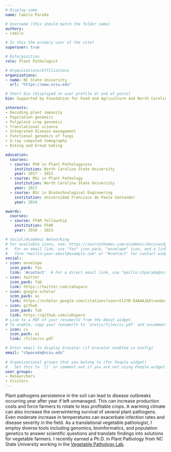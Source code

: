 ```yaml
---
# Display name
name: Camilo Parada

# Username (this should match the folder name)
authors:
- camilo

# Is this the primary user of the site?
superuser: true

# Role/position
role: Plant Pathologist

# Organizations/Affiliations
organizations:
- name: NC State University
  url: "https://www.ncsu.edu"

# Short bio (displayed in user profile at end of posts)
bio: Supported by Foundation for Food and Agriculture and North Carolina SweetPotato Commission.

interests:
- Decoding plant immunity 
- Population genomics
- Polyploid crop genomics 
- Translational science
- Integrated disease management
- Functional genomics of fungi
- X-ray computed tomography
- Biking and bread baking

education:
  courses:
  - course: PhD in Plant Pathologyssss
    institution: North Carolina State University
    year: 2017 - 2023
  - course: MSc in Plant Pathology
    institution: North Carolina State University
    year: 2017
  - course: BSc in Biotechnological Engineering
    institution: Universidad Francisco de Paula Santander
    year: 2014

awards:
  courses:
  - course: FFAR fellowship
    institution: FFAR
    year: 2018 - 2023

# Social/Academic Networking
# For available icons, see: https://sourcethemes.com/academic/docs/widgets/#icons
#   For an email link, use "fas" icon pack, "envelope" icon, and a link in the
#   form "mailto:your-email@example.com" or "#contact" for contact widget.
social:
- icon: envelope
  icon_pack: fas
  link: '#contact'  # For a direct email link, use "mailto:chparada@ncsu.edu".
- icon: twitter
  icon_pack: fab
  link: https://twitter.com/cahuparo
- icon: google-scholar
  icon_pack: ai
  link: https://scholar.google.com/citations?user=Sl2YB-EAAAAJ&hl=en&oi=ao
- icon: github
  icon_pack: fab
  link: https://github.com/cahuparo
# Link to a PDF of your resume/CV from the About widget.
# To enable, copy your resume/CV to `static/files/cv.pdf` and uncomment the lines below.  
- icon: cv
  icon_pack: ai
  link: /files/cv.pdf

# Enter email to display Gravatar (if Gravatar enabled in Config)
email: "chparada@ncsu.edu"
  
# Organizational groups that you belong to (for People widget)
#   Set this to `[]` or comment out if you are not using People widget.  
user_groups:
- Researchers
- Visitors
---
```


Plant pathogens persistence in the soil can lead to disease outbreaks occurring year after year if left unmanaged. This can increase production costs and force farmers to rotate to less profitable crops. A warming climate can also increase the overwintering survival of several plant pathogens. Even moderate increase in temperatures can exacerbate infection rates and disease severity in the field. As a translational vegetable pathologist, I employ diverse tools including genomics, bioinformatics, and population genetics to answer scientific questions and translate findings into solutions for vegetable farmers. I recently earned a Ph.D. in Plant Pathology from NC State University working in the [Vegetable Pathology Lab](https://veggiepathology.wordpress.ncsu.edu/).
